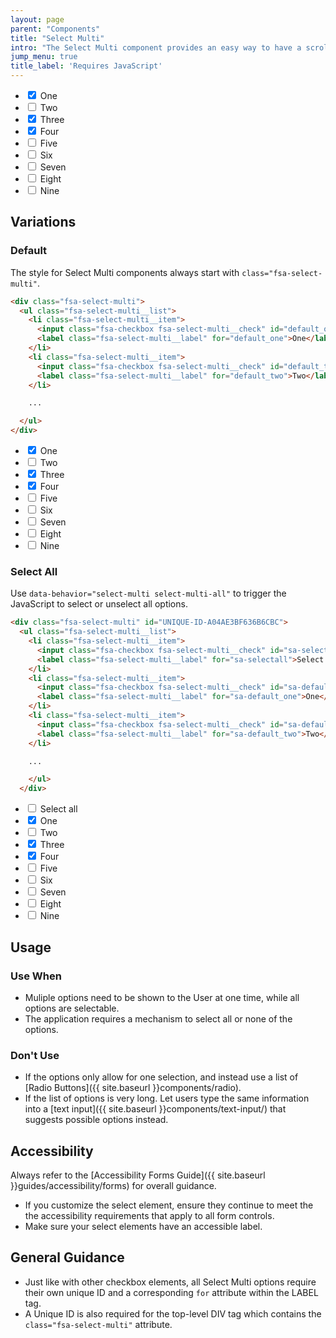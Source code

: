 ```yaml
---
layout: page
parent: "Components"
title: "Select Multi"
intro: "The Select Multi component provides an easy way to have a scrollable list of options to select from, while also having the option to Select All."
jump_menu: true
title_label: 'Requires JavaScript'
---
```


<div class="ds-preview">
  <div class="fsa-select-multi">
    <ul class="fsa-select-multi__list">
      <li class="fsa-select-multi__item">
        <input class="fsa-checkbox fsa-select-multi__check" id="1default_one" type="checkbox" name="1default_one" value="One" checked="">
        <label class="fsa-select-multi__label" for="1default_one">One</label>
      </li>
      <li class="fsa-select-multi__item">
        <input class="fsa-checkbox fsa-select-multi__check" id="1default_two" type="checkbox" name="1default_two" value="Two">
        <label class="fsa-select-multi__label" for="1default_two">Two</label>
      </li>
      <li class="fsa-select-multi__item">
        <input class="fsa-checkbox fsa-select-multi__check" id="1default_three" type="checkbox" name="1default_three" value="Three" checked="">
        <label class="fsa-select-multi__label" for="1default_three">Three</label>
      </li>
      <li class="fsa-select-multi__item">
        <input class="fsa-checkbox fsa-select-multi__check" id="1default_four" type="checkbox" name="1default_four" value="Four" checked="">
        <label class="fsa-select-multi__label" for="1default_four">Four</label>
      </li>
      <li class="fsa-select-multi__item">
        <input class="fsa-checkbox fsa-select-multi__check" id="1default_five" type="checkbox" name="1default_five" value="Five">
        <label class="fsa-select-multi__label" for="1default_five">Five</label>
      </li>
      <li class="fsa-select-multi__item">
        <input class="fsa-checkbox fsa-select-multi__check" id="1default_six" type="checkbox" name="1default_six" value="Six">
        <label class="fsa-select-multi__label" for="1default_six">Six</label>
      </li>
      <li class="fsa-select-multi__item">
        <input class="fsa-checkbox fsa-select-multi__check" id="1default_seven" type="checkbox" name="1default_seven" value="Seven">
        <label class="fsa-select-multi__label" for="1default_seven">Seven</label>
      </li>
      <li class="fsa-select-multi__item">
        <input class="fsa-checkbox fsa-select-multi__check" id="1default_eight" type="checkbox" name="1default_eight" value="Eight">
        <label class="fsa-select-multi__label" for="1default_eight">Eight</label>
      </li>
      <li class="fsa-select-multi__item">
        <input class="fsa-checkbox fsa-select-multi__check" id="1default_nine" type="checkbox" name="1default_nine" value="Nine">
        <label class="fsa-select-multi__label" for="1default_nine">Nine</label>
      </li>
    </ul>
  </div>
</div>


## Variations

### Default

The style for Select Multi components always start with `class="fsa-select-multi"`.

```html
<div class="fsa-select-multi">
  <ul class="fsa-select-multi__list">
    <li class="fsa-select-multi__item">
      <input class="fsa-checkbox fsa-select-multi__check" id="default_one" type="checkbox" name="default_one" value="One" checked="">
      <label class="fsa-select-multi__label" for="default_one">One</label>
    </li>
    <li class="fsa-select-multi__item">
      <input class="fsa-checkbox fsa-select-multi__check" id="default_two" type="checkbox" name="default_two" value="Two">
      <label class="fsa-select-multi__label" for="default_two">Two</label>
    </li>

    ...

  </ul>
</div>
```
<div class="ds-preview">
  <div class="fsa-select-multi">
    <ul class="fsa-select-multi__list">
      <li class="fsa-select-multi__item">
        <input class="fsa-checkbox fsa-select-multi__check" id="default_one" type="checkbox" name="default_one" value="One" checked="">
        <label class="fsa-select-multi__label" for="default_one">One</label>
      </li>
      <li class="fsa-select-multi__item">
        <input class="fsa-checkbox fsa-select-multi__check" id="default_two" type="checkbox" name="default_two" value="Two">
        <label class="fsa-select-multi__label" for="default_two">Two</label>
      </li>
      <li class="fsa-select-multi__item">
        <input class="fsa-checkbox fsa-select-multi__check" id="default_three" type="checkbox" name="default_three" value="Three" checked="">
        <label class="fsa-select-multi__label" for="default_three">Three</label>
      </li>
      <li class="fsa-select-multi__item">
        <input class="fsa-checkbox fsa-select-multi__check" id="default_four" type="checkbox" name="default_four" value="Four" checked="">
        <label class="fsa-select-multi__label" for="default_four">Four</label>
      </li>
      <li class="fsa-select-multi__item">
        <input class="fsa-checkbox fsa-select-multi__check" id="default_five" type="checkbox" name="default_five" value="Five">
        <label class="fsa-select-multi__label" for="default_five">Five</label>
      </li>
      <li class="fsa-select-multi__item">
        <input class="fsa-checkbox fsa-select-multi__check" id="default_six" type="checkbox" name="default_six" value="Six">
        <label class="fsa-select-multi__label" for="default_six">Six</label>
      </li>
      <li class="fsa-select-multi__item">
        <input class="fsa-checkbox fsa-select-multi__check" id="default_seven" type="checkbox" name="default_seven" value="Seven">
        <label class="fsa-select-multi__label" for="default_seven">Seven</label>
      </li>
      <li class="fsa-select-multi__item">
        <input class="fsa-checkbox fsa-select-multi__check" id="default_eight" type="checkbox" name="default_eight" value="Eight">
        <label class="fsa-select-multi__label" for="default_eight">Eight</label>
      </li>
      <li class="fsa-select-multi__item">
        <input class="fsa-checkbox fsa-select-multi__check" id="default_nine" type="checkbox" name="default_nine" value="Nine">
        <label class="fsa-select-multi__label" for="default_nine">Nine</label>
      </li>
    </ul>
  </div>
</div>

### Select All

Use `data-behavior="select-multi select-multi-all"` to trigger the JavaScript to select or unselect all options.

```html
<div class="fsa-select-multi" id="UNIQUE-ID-A04AE3BF636B6CBC">
  <ul class="fsa-select-multi__list">
    <li class="fsa-select-multi__item">
      <input class="fsa-checkbox fsa-select-multi__check" id="sa-selectall" data-behavior="select-multi select-multi-all" type="checkbox" name="selectall" value="ALL">
      <label class="fsa-select-multi__label" for="sa-selectall">Select all</label>
    </li>
    <li class="fsa-select-multi__item">
      <input class="fsa-checkbox fsa-select-multi__check" id="sa-default_one" data-behavior="select-multi" type="checkbox" name="sa-default_one" value="One" checked="">
      <label class="fsa-select-multi__label" for="sa-default_one">One</label>
    </li>
    <li class="fsa-select-multi__item">
      <input class="fsa-checkbox fsa-select-multi__check" id="sa-default_two" data-behavior="select-multi" type="checkbox" name="sa-default_two" value="Two">
      <label class="fsa-select-multi__label" for="sa-default_two">Two</label>
    </li>

    ...

    </ul>
  </div>
```

<div class="ds-preview">
  <div class="fsa-select-multi" id="UNIQUE-ID-A04AE3BF636B6CBC">
    <ul class="fsa-select-multi__list">
      <li class="fsa-select-multi__item">
        <input class="fsa-checkbox fsa-select-multi__check" id="sa-selectall" data-behavior="select-multi select-multi-all" type="checkbox" name="selectall" value="ALL">
        <label class="fsa-select-multi__label" for="sa-selectall">Select all</label>
      </li>
      <li class="fsa-select-multi__item">
        <input class="fsa-checkbox fsa-select-multi__check" id="sa-default_one" data-behavior="select-multi" type="checkbox" name="sa-default_one" value="One" checked="">
        <label class="fsa-select-multi__label" for="sa-default_one">One</label>
      </li>
      <li class="fsa-select-multi__item">
        <input class="fsa-checkbox fsa-select-multi__check" id="sa-default_two" data-behavior="select-multi" type="checkbox" name="sa-default_two" value="Two">
        <label class="fsa-select-multi__label" for="sa-default_two">Two</label>
      </li>
      <li class="fsa-select-multi__item">
        <input class="fsa-checkbox fsa-select-multi__check" id="sa-default_three" data-behavior="select-multi" type="checkbox" name="sa-default_three" value="Three" checked="">
        <label class="fsa-select-multi__label" for="sa-default_three">Three</label>
      </li>
      <li class="fsa-select-multi__item">
        <input class="fsa-checkbox fsa-select-multi__check" id="sa-default_four" data-behavior="select-multi" type="checkbox" name="sa-default_four" value="Four" checked="">
        <label class="fsa-select-multi__label" for="sa-default_four">Four</label>
      </li>
      <li class="fsa-select-multi__item">
        <input class="fsa-checkbox fsa-select-multi__check" id="sa-default_five" data-behavior="select-multi" type="checkbox" name="sa-default_five" value="Five">
        <label class="fsa-select-multi__label" for="sa-default_five">Five</label>
      </li>
      <li class="fsa-select-multi__item">
        <input class="fsa-checkbox fsa-select-multi__check" id="sa-default_six" data-behavior="select-multi" type="checkbox" name="sa-default_six" value="Six">
        <label class="fsa-select-multi__label" for="sa-default_six">Six</label>
      </li>
      <li class="fsa-select-multi__item">
        <input class="fsa-checkbox fsa-select-multi__check" id="sa-default_seven" data-behavior="select-multi" type="checkbox" name="sa-default_seven" value="Seven">
        <label class="fsa-select-multi__label" for="sa-default_seven">Seven</label>
      </li>
      <li class="fsa-select-multi__item">
        <input class="fsa-checkbox fsa-select-multi__check" id="sa-default_eight" data-behavior="select-multi" type="checkbox" name="sa-default_eight" value="Eight">
        <label class="fsa-select-multi__label" for="sa-default_eight">Eight</label>
      </li>
      <li class="fsa-select-multi__item">
        <input class="fsa-checkbox fsa-select-multi__check" id="sa-default_nine" data-behavior="select-multi" type="checkbox" name="sa-default_nine" value="Nine">
        <label class="fsa-select-multi__label" for="sa-default_nine">Nine</label>
      </li>
    </ul>
  </div>
</div>


## Usage

### Use When

* Muliple options need to be shown to the User at one time, while all options are selectable.
* The application requires a mechanism to select all or none of the options.

### Don't Use

* If the options only allow for one selection, and instead use a list of [Radio Buttons]({{ site.baseurl }}components/radio).
* If the list of options is very long. Let users type the same information into a [text input]({{ site.baseurl }}components/text-input/) that suggests possible options instead.

## Accessibility

Always refer to the [Accessibility Forms Guide]({{ site.baseurl }}guides/accessibility/forms) for overall guidance.

* If you customize the select element, ensure they continue to meet the the accessibility requirements that apply to all form controls.
* Make sure your select elements have an accessible label.

## General Guidance

* Just like with other checkbox elements, all Select Multi options require their own unique ID and a corresponding `for` attribute within the LABEL tag.
* A Unique ID is also required for the top-level DIV tag which contains the `class="fsa-select-multi"` attribute.
